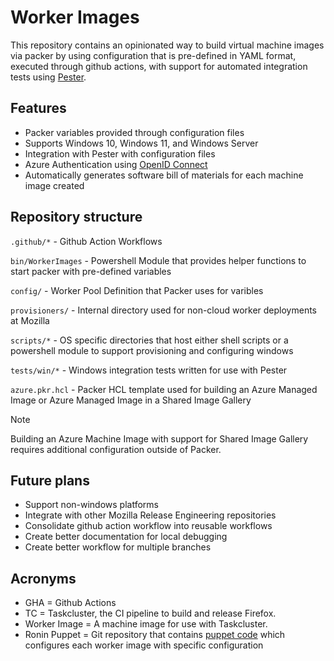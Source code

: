 # Worker Images

This repository contains an opinionated way to build virtual machine images via packer by using configuration that is pre-defined in YAML format, executed through github actions, with support for automated integration tests using [Pester](https://pester.dev/).

## Features

- Packer variables provided through configuration files
- Supports Windows 10, Windows 11, and Windows Server
- Integration with Pester with configuration files
- Azure Authentication using [OpenID Connect](https://docs.github.com/en/actions/security-for-github-actions/security-hardening-your-deployments/configuring-openid-connect-in-azure)
- Automatically generates software bill of materials for each machine image created

## Repository structure

`.github/*` - Github Action Workflows

`bin/WorkerImages` - Powershell Module that provides helper functions to start packer with pre-defined variables

`config/` - Worker Pool Definition that Packer uses for varibles

`provisioners/` - Internal directory used for non-cloud worker deployments at Mozilla

`scripts/*` - OS specific directories that host either shell scripts or a powershell module to support provisioning and configuring windows

`tests/win/*` - Windows integration tests written for use with Pester

`azure.pkr.hcl` - Packer HCL template used for building an Azure Managed Image or Azure Managed Image in a Shared Image Gallery

> [!NOTE]
> Building an Azure Machine Image with support for Shared Image Gallery requires additional configuration outside of Packer.

## Future plans

- Support non-windows platforms
- Integrate with other Mozilla Release Engineering repositories
- Consolidate github action workflow into reusable workflows
- Create better documentation for local debugging
- Create better workflow for multiple branches

## Acronyms

- GHA = Github Actions
- TC = Taskcluster, the CI pipeline to build and release Firefox.
- Worker Image = A machine image for use with Taskcluster.
- Ronin Puppet = Git repository that contains [puppet code](https://github.com/mozilla-platform-ops/ronin_puppet) which configures each worker image with specific configuration
